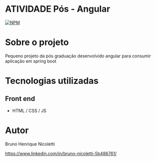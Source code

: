 # ATIVIDADE Pós - Angular
[![NPM](https://img.shields.io/npm/l/react)](https://github.com/bhnicoletti/angular-project/blob/main/LICENSE) 

# Sobre o projeto

Pequeno projeto da pós graduação desenvolvido angular para consumir aplicação em spring boot

# Tecnologias utilizadas

## Front end
- HTML / CSS / JS

# Autor

Bruno Henrique Nicoletti

https://www.linkedin.com/in/bruno-nicoletti-5b486761/

